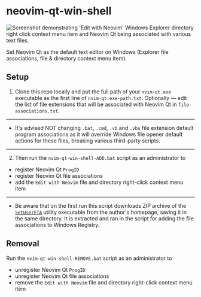 # neovim-qt-win-shell
![Screenshot demonstrating 'Edit with Neovim' Windows Explorer directory right click context menu item and Neovim Qt being associated with various text files.](https://i.imgur.com/SE9ia2U.png)

Set Neovim Qt as the default text editor on Windows (Explorer file associations, file & directory context menu item).
## Setup

1. Clone this repo locally and put the full path of your `nvim-qt.exe` executable as the first line of `nvim-qt.exe-path.txt`.  Optionally — edit the list of file extensions that will be associated with Neovim Qt in `file-associations.txt`.

---

- It's advised NOT changing `.bat`, `.cmd`, `.vb` and `.vbs` file extension default program associations as it will override Windows file opener default actions for these files, breaking various third-party scripts.

---

2. Then run the `nvim-qt-win-shell-ADD.bat` script as an administrator to
 - register Neovim Qt `ProgID`
 - register Neovim Qt file associations
 - add the `Edit with Neovim` file and directory right-click context menu item

---

 - Be aware that on the first run this script downloads ZIP archive of the [`SetUserFTA`](https://kolbi.cz/blog/2017/10/25/setuserfta-userchoice-hash-defeated-set-file-type-associations-per-user/) utility executable from the author's homepage, saving it in the same directory. It is extracted and ran in the script for adding the file associations to Windows Registry.

## Removal
Run the `nvim-qt-win-shell-REMOVE.bat` script as an administrator to
- unregister Neovim Qt `ProgID`
- unregister Neovim Qt file associations
- remove the `Edit with Neovim` file and directory right-click context menu item
